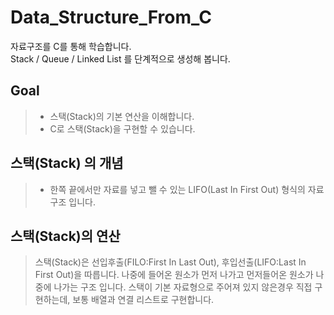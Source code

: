 # Data_Structure_From_C
자료구조를 C를 통해 학습합니다.  
Stack / Queue / Linked List 를 단계적으로 생성해 봅니다.  

  ## Goal  
  > - 스택(Stack)의 기본 연산을 이해합니다.  
  > - C로 스택(Stack)을 구현할 수 있습니다.
  
  ## 스택(Stack) 의 개념
  > - 한쪽 끝에서만 자료를 넣고 뺄 수 있는 LIFO(Last In First Out) 형식의 자료구조 입니다.
  
  ## 스택(Stack)의 연산
  > 스택(Stack)은 선입후출(FILO:First In Last Out), 후입선출(LIFO:Last In First Out)을 따릅니다.   나중에 들어온 원소가 먼저 나가고 먼저들어온 원소가 나중에 나가는 구조 입니다. 
  > 스택이 기본 자료형으로 주어져 있지 않은경우 직접 구현하는데, 보통 배열과 연결 리스트로 구현합니다. 
